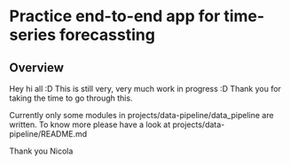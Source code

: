 # Practice end-to-end app for time-series forecassting

## Overview

Hey hi all :D
This is still very, very much work in progress :D
Thank you for taking the time to go through this.

Currently only some modules in projects/data-pipeline/data_pipeline are written.
To know more please have a look at projects/data-pipeline/README.md

Thank you
Nicola